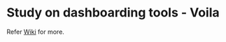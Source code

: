 # Study on dashboarding tools - Voila 

Refer [Wiki](https://github.com/HariprasadManimozhi/study-on-voila/wiki) for more.
